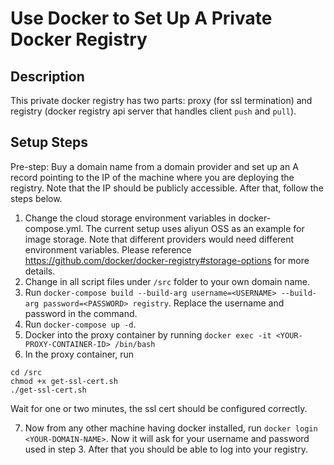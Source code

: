 # Use Docker to Set Up A Private Docker Registry

## Description

This private docker registry has two parts: proxy (for ssl termination) and registry (docker registry api server that handles client `push` and `pull`). 

## Setup Steps

Pre-step: Buy a domain name from a domain provider and set up an A record pointing to the IP of the machine where you are deploying the registry. Note that the IP should be publicly accessible. After that, follow the steps below.

1) Change the cloud storage environment variables in docker-compose.yml. The current setup uses aliyun OSS as an example for image storage. Note that different providers would need different environment variables. Please reference https://github.com/docker/docker-registry#storage-options for more details. 
2) Change <DOMAIN-NAME> in all script files under `/src` folder to your own domain name.
3) Run `docker-compose build --build-arg username=<USERNAME> --build-arg password=<PASSWORD> registry`. Replace the username and password in the command. 
4) Run `docker-compose up -d`.
5) Docker into the proxy container by running `docker exec -it <YOUR-PROXY-CONTAINER-ID> /bin/bash`
6) In the proxy container, run 
```
cd /src
chmod +x get-ssl-cert.sh
./get-ssl-cert.sh
```
Wait for one or two minutes, the ssl cert should be configured correctly.

7) Now from any other machine having docker installed, run `docker login <YOUR-DOMAIN-NAME>`. Now it will ask for your username and password used in step 3. After that you should be able to log into your registry.
